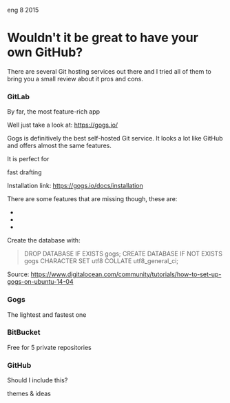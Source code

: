 <permalink>eng</permalink>
<month>8</month>
<year>2015</year>

# Wouldn't it be great to have your own GitHub?

There are several Git hosting services out there and I tried all of them to bring you a small review about it pros and cons.

### GitLab

By far, the most feature-rich app

Well just take a look at: https://gogs.io/

Gogs is definitively the best self-hosted Git service. It looks a lot like GitHub and offers almost the same features. 



It is perfect for 

<hidden>
fast drafting

Installation link: https://gogs.io/docs/installation

There are some features that are missing though, these are:

 - 
 - 
 - 

Create the database with:

> DROP DATABASE IF EXISTS gogs;
> CREATE DATABASE IF NOT EXISTS gogs CHARACTER SET utf8 COLLATE utf8_general_ci;

Source: https://www.digitalocean.com/community/tutorials/how-to-set-up-gogs-on-ubuntu-14-04


### Gogs

The lightest and fastest one

### BitBucket

Free for 5 private repositories

### GitHub

Should I include this?

</hidden>

<hidden>
themes & ideas


</hidden>

